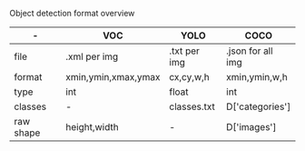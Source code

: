 Object detection format overview 

| - | VOC | YOLO | COCO |
| - | - | - | - |
| file | .xml per img | .txt per img | .json for all img |
| format | xmin,ymin,xmax,ymax | cx,cy,w,h | xmin,ymin,w,h |
| type | int | float | int |
| classes | - | classes.txt | D['categories'] |
| raw shape | height,width | - | D['images'] |
